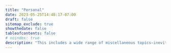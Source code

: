 ```yaml
---
title: "Personal"
date: 2023-05-25T14:48:17-07:00
draft: false
sitemap_exclude: true
showthedate: false
tableofcontents: false
# noindex: true
description: "This includes a wide range of miscellaneous topics—inevitably inducing an impression of boundless eclecticism."
---
```

